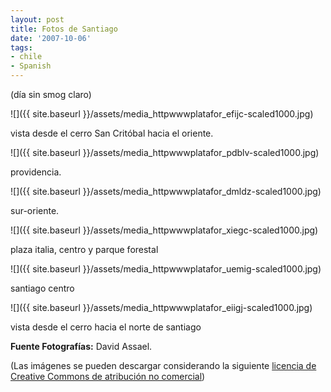 ```yaml
---
layout: post
title: Fotos de Santiago
date: '2007-10-06'
tags:
- chile
- Spanish
---
```


(día sin smog claro)

 ![]({{ site.baseurl }}/assets/media_httpwwwplatafor_efijc-scaled1000.jpg)

vista desde el cerro San Critóbal hacia el oriente.

 ![]({{ site.baseurl }}/assets/media_httpwwwplatafor_pdblv-scaled1000.jpg)

providencia.

 ![]({{ site.baseurl }}/assets/media_httpwwwplatafor_dmldz-scaled1000.jpg)

sur-oriente.

 ![]({{ site.baseurl }}/assets/media_httpwwwplatafor_xiegc-scaled1000.jpg)

plaza italia, centro y parque forestal

 ![]({{ site.baseurl }}/assets/media_httpwwwplatafor_uemig-scaled1000.jpg)

santiago centro

 ![]({{ site.baseurl }}/assets/media_httpwwwplatafor_eiigj-scaled1000.jpg)

vista desde el cerro hacia el norte de santiago

**Fuente Fotografías:** David Assael.

(Las imágenes se pueden descargar considerando la siguiente [licencia de Creative Commons de atribución no comercial](http://creativecommons.org/licenses/by-nc/2.0/cl/))

